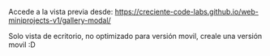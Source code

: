 Accede a la vista previa desde: 
https://creciente-code-labs.github.io/web-miniprojects-v1/gallery-modal/


Solo vista de ecritorio, no optimizado para versión movil, creale una versión movil :D
